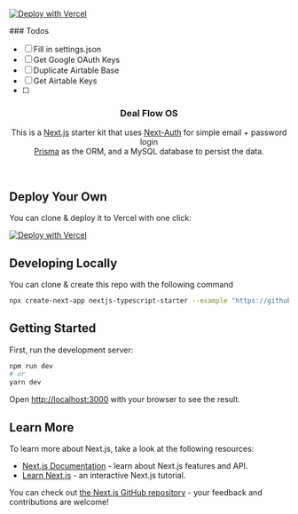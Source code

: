
[![Deploy with Vercel](https://vercel.com/button)](https://vercel.com/new/clone?repository-url=https%3A%2F%2Fgithub.com%2Fnicoalbanese%2Fdf-hub-opensource.git&env=DATABASE_URL,NEXTAUTH_SECRET,NEXTAUTH_URL,GOOGLE_CLIENT_ID,GOOGLE_CLIENT_SECRET,NEXT_PUBLIC_AIRTABLE_API_KEY&envDescription=API%20Keys%20needed%20for%20the%20application&envLink=https%3A%2F%2Fgithub.com%2Fnicoalbanese%2Fdf-hub-opensource%2Fblob%2Fmain%2FREADME.md)

### Todos
- [ ] Fill in settings.json
- [ ] Get Google OAuth Keys
- [ ] Duplicate Airtable Base
- [ ] Get Airtable Keys
- [ ] 


<p align="center">
    <h3 align="center">Deal Flow OS</h3>
</p>

<p align="center">
This is a <a href="https://nextjs.org/">Next.js</a> starter kit that uses <a href="https://next-auth.js.org/">Next-Auth</a> for simple email + password login<br/>
<a href="https://www.prisma.io/">Prisma</a> as the ORM, and a MySQL database to persist the data.</p>

<br/>

## Deploy Your Own

You can clone & deploy it to Vercel with one click:

[![Deploy with Vercel](https://vercel.com/button)](https://vercel.com/new/clone?demo-title=Next.js%20MySQL%20Auth%20Starter&demo-description=Simple%20Next.js%2013%20starter%20kit%20that%20uses%20Next-Auth%20for%20auth%20and%20MySQL%20as%20a%20database.&demo-url=https%3A%2F%2Fnextjs-mysql-auth.vercel.app%2F&demo-image=%2F%2Fimages.ctfassets.net%2Fe5382hct74si%2F7rsVQ1ZBSiWe9JGO6FUeZZ%2F210cba91036ca912b2770e0bd5d6cc5d%2Fthumbnail.png&project-name=Next.js%20MySQL%20Auth%20Starter&repository-name=nextjs-mysql-auth-starter&repository-url=https%3A%2F%2Fgithub.com%2Fvercel%2Fnextjs-mysql-auth-starter&from=templates&skippable-integrations=1&env=DATABASE_URL%2CNEXTAUTH_SECRET&envDescription=Generate%20a%20random%20secret%3A&envLink=https%3A%2F%2Fgithub.com%2Fvercel%2Fnextjs-mysql-auth-starter%2Fblob%2Fmain%2F.env.example)

## Developing Locally

You can clone & create this repo with the following command

```bash
npx create-next-app nextjs-typescript-starter --example "https://github.com/vercel/nextjs-mysql-auth-starter"
```

## Getting Started

First, run the development server:

```bash
npm run dev
# or
yarn dev
```

Open [http://localhost:3000](http://localhost:3000) with your browser to see the result.

## Learn More

To learn more about Next.js, take a look at the following resources:

- [Next.js Documentation](https://nextjs.org/docs) - learn about Next.js features and API.
- [Learn Next.js](https://nextjs.org/learn) - an interactive Next.js tutorial.

You can check out [the Next.js GitHub repository](https://github.com/vercel/next.js/) - your feedback and contributions are welcome!

